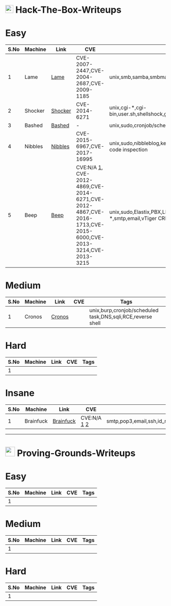 # <img src="https://avatars.githubusercontent.com/u/67481186?v=4" width="25"> Hack-The-Box-Writeups


# Easy
|S.No| Machine          | Link | CVE  | Tags    |
|----|------------------|------|------|---------|
|1   |Lame              |[Lame](https://github.com/h4md153v63n/CTFs/blob/main/01_HTB/01_Lame.md)|CVE-2007-2447,CVE-2004-2687,CVE-2009-1185|unix,smb,samba,smbmap,smbclient,distccd,process,udev|
|2   |Shocker           |[Shocker](https://github.com/h4md153v63n/CTFs/blob/main/01_HTB/03_Shocker.md)|CVE-2014-6271|unix,cgi-*,cgi-bin,user.sh,shellshock,gtfobins,sudo,RCE,reverse shell|
|3   |Bashed            |[Bashed](https://github.com/h4md153v63n/CTFs/blob/main/01_HTB/04_Bashed.md)|-|unix,sudo,cronjob/scheduled task,RCE,reverse shell|
|4   |Nibbles           |[Nibbles](https://github.com/h4md153v63n/CTFs/blob/main/01_HTB/05_Nibbles.md)|CVE-2015-6967,CVE-2017-16995|unix,sudo,nibbleblog,kernel,RCE,default creds,source code inspection|
|5   |Beep              |[Beep](https://github.com/h4md153v63n/CTFs/blob/main/01_HTB/06_Beep.md)|CVE:N/A [1](https://www.exploit-db.com/exploits/37637), CVE-2012-4869,CVE-2014-6271,CVE-2012-4867,CVE-2016-1713,CVE-2015-6000,CVE-2013-3214,CVE-2013-3215|unix,sudo,Elastix,PBX,LFI,svwar,webmin,shellshock,cgi-*,smtp,email,vTiger CRM,reverse shell,ssh|


# Medium
|S.No| Machine          | Link | CVE  | Tags    |
|----|------------------|------|------|---------|
|1   |Cronos            |[Cronos](https://github.com/h4md153v63n/CTFs/blob/main/01_HTB/07_Cronos.md)|      |unix,burp,cronjob/scheduled task,DNS,sqli,RCE,reverse shell|


# Hard
|S.No| Machine          | Link | CVE  | Tags    |
|----|------------------|------|------|---------|
|1   |                  |      |      |         |



# Insane
|S.No| Machine          | Link | CVE  | Tags    |
|----|------------------|------|------|---------|
|1   |Brainfuck         |[Brainfuck](https://github.com/h4md153v63n/CTFs/blob/main/01_HTB/02_Brainfuck.md)|CVE:N/A [1](https://www.exploit-db.com/exploits/41006)  [2](https://www.exploit-db.com/exploits/46978) |smtp,pop3,email,ssh,id_rsa,ssh2john,john,tls,subdomain,wordpress,vigenere,RSA,lxd,lxc,ssh|



---


# <img src="https://miro.medium.com/v2/resize:fit:640/format:webp/1*qI2nolBN5VmdOoa_msaZRw.png" width="30"> Proving-Grounds-Writeups


# Easy
|S.No| Machine          | Link | CVE     | Tags    |
|----|------------------|------|---------|---------|
|1   |                  |      |         |         |


# Medium
|S.No| Machine          | Link | CVE     | Tags    |
|----|------------------|------|---------|---------|
|1   |                  |      |         |         |


# Hard
|S.No| Machine          | Link | CVE     | Tags    |
|----|------------------|------|---------|---------|
|1   |                  |      |         |         |


